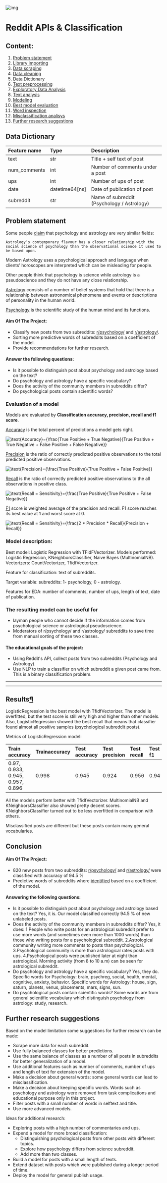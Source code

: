 
![img](https://camo.githubusercontent.com/2a37cbc96d036ecc447f5a2324342d442f34e2c5/68747470733a2f2f6769746875622e636f6d2f417072696c2d44532f47656e6572616c5f417373656d626c795f50726f6a656374732f626c6f622f6d61737465722f70726f6a6563745f335f5265646469742f696d616765732f7265646469742d312d6c6f676f2d706e672d7472616e73706172656e742e6a70673f7261773d74727565)

# Reddit APIs & Classification

## Content:

1. [Problem statement](https://render.githubusercontent.com/view/ipynb?commit=5dd4a4f7ca50aab0826b54c861371d6990a53591&enc_url=68747470733a2f2f7261772e67697468756275736572636f6e74656e742e636f6d2f417072696c2d44532f47656e6572616c5f417373656d626c795f50726f6a656374732f356464346134663763613530616162303832366235346338363133373164363939306135333539312f70726f6a6563745f335f5265646469742f5265646469745f636c617373696669636174696f6e2e6970796e62&nwo=April-DS%2FGeneral_Assembly_Projects&path=project_3_Reddit%2FReddit_classification.ipynb&repository_id=256115187&repository_type=Repository#Problem-statement)
2. [Library importing](https://render.githubusercontent.com/view/ipynb?commit=5dd4a4f7ca50aab0826b54c861371d6990a53591&enc_url=68747470733a2f2f7261772e67697468756275736572636f6e74656e742e636f6d2f417072696c2d44532f47656e6572616c5f417373656d626c795f50726f6a656374732f356464346134663763613530616162303832366235346338363133373164363939306135333539312f70726f6a6563745f335f5265646469742f5265646469745f636c617373696669636174696f6e2e6970796e62&nwo=April-DS%2FGeneral_Assembly_Projects&path=project_3_Reddit%2FReddit_classification.ipynb&repository_id=256115187&repository_type=Repository#*Library-importing*)
3. [Data scraping](https://render.githubusercontent.com/view/ipynb?commit=5dd4a4f7ca50aab0826b54c861371d6990a53591&enc_url=68747470733a2f2f7261772e67697468756275736572636f6e74656e742e636f6d2f417072696c2d44532f47656e6572616c5f417373656d626c795f50726f6a656374732f356464346134663763613530616162303832366235346338363133373164363939306135333539312f70726f6a6563745f335f5265646469742f5265646469745f636c617373696669636174696f6e2e6970796e62&nwo=April-DS%2FGeneral_Assembly_Projects&path=project_3_Reddit%2FReddit_classification.ipynb&repository_id=256115187&repository_type=Repository#Data-scraping)
4. [Data cleaning](https://render.githubusercontent.com/view/ipynb?commit=5dd4a4f7ca50aab0826b54c861371d6990a53591&enc_url=68747470733a2f2f7261772e67697468756275736572636f6e74656e742e636f6d2f417072696c2d44532f47656e6572616c5f417373656d626c795f50726f6a656374732f356464346134663763613530616162303832366235346338363133373164363939306135333539312f70726f6a6563745f335f5265646469742f5265646469745f636c617373696669636174696f6e2e6970796e62&nwo=April-DS%2FGeneral_Assembly_Projects&path=project_3_Reddit%2FReddit_classification.ipynb&repository_id=256115187&repository_type=Repository#Data-cleaning)
5. [Data Dictionary](https://render.githubusercontent.com/view/ipynb?commit=5dd4a4f7ca50aab0826b54c861371d6990a53591&enc_url=68747470733a2f2f7261772e67697468756275736572636f6e74656e742e636f6d2f417072696c2d44532f47656e6572616c5f417373656d626c795f50726f6a656374732f356464346134663763613530616162303832366235346338363133373164363939306135333539312f70726f6a6563745f335f5265646469742f5265646469745f636c617373696669636174696f6e2e6970796e62&nwo=April-DS%2FGeneral_Assembly_Projects&path=project_3_Reddit%2FReddit_classification.ipynb&repository_id=256115187&repository_type=Repository#Data-Dictionary)
6. [Text preprocessing](https://render.githubusercontent.com/view/ipynb?commit=5dd4a4f7ca50aab0826b54c861371d6990a53591&enc_url=68747470733a2f2f7261772e67697468756275736572636f6e74656e742e636f6d2f417072696c2d44532f47656e6572616c5f417373656d626c795f50726f6a656374732f356464346134663763613530616162303832366235346338363133373164363939306135333539312f70726f6a6563745f335f5265646469742f5265646469745f636c617373696669636174696f6e2e6970796e62&nwo=April-DS%2FGeneral_Assembly_Projects&path=project_3_Reddit%2FReddit_classification.ipynb&repository_id=256115187&repository_type=Repository#Text-preprocessing)
7. [Exploratory Data Analysis](https://render.githubusercontent.com/view/ipynb?commit=5dd4a4f7ca50aab0826b54c861371d6990a53591&enc_url=68747470733a2f2f7261772e67697468756275736572636f6e74656e742e636f6d2f417072696c2d44532f47656e6572616c5f417373656d626c795f50726f6a656374732f356464346134663763613530616162303832366235346338363133373164363939306135333539312f70726f6a6563745f335f5265646469742f5265646469745f636c617373696669636174696f6e2e6970796e62&nwo=April-DS%2FGeneral_Assembly_Projects&path=project_3_Reddit%2FReddit_classification.ipynb&repository_id=256115187&repository_type=Repository#Exploratory-Data-Analysis)
8. [Text analysis](https://render.githubusercontent.com/view/ipynb?commit=5dd4a4f7ca50aab0826b54c861371d6990a53591&enc_url=68747470733a2f2f7261772e67697468756275736572636f6e74656e742e636f6d2f417072696c2d44532f47656e6572616c5f417373656d626c795f50726f6a656374732f356464346134663763613530616162303832366235346338363133373164363939306135333539312f70726f6a6563745f335f5265646469742f5265646469745f636c617373696669636174696f6e2e6970796e62&nwo=April-DS%2FGeneral_Assembly_Projects&path=project_3_Reddit%2FReddit_classification.ipynb&repository_id=256115187&repository_type=Repository#Text-analysis)
9. [Modeling](https://render.githubusercontent.com/view/ipynb?commit=5dd4a4f7ca50aab0826b54c861371d6990a53591&enc_url=68747470733a2f2f7261772e67697468756275736572636f6e74656e742e636f6d2f417072696c2d44532f47656e6572616c5f417373656d626c795f50726f6a656374732f356464346134663763613530616162303832366235346338363133373164363939306135333539312f70726f6a6563745f335f5265646469742f5265646469745f636c617373696669636174696f6e2e6970796e62&nwo=April-DS%2FGeneral_Assembly_Projects&path=project_3_Reddit%2FReddit_classification.ipynb&repository_id=256115187&repository_type=Repository#Modeling)
10. [Best model evaluation](https://render.githubusercontent.com/view/ipynb?commit=5dd4a4f7ca50aab0826b54c861371d6990a53591&enc_url=68747470733a2f2f7261772e67697468756275736572636f6e74656e742e636f6d2f417072696c2d44532f47656e6572616c5f417373656d626c795f50726f6a656374732f356464346134663763613530616162303832366235346338363133373164363939306135333539312f70726f6a6563745f335f5265646469742f5265646469745f636c617373696669636174696f6e2e6970796e62&nwo=April-DS%2FGeneral_Assembly_Projects&path=project_3_Reddit%2FReddit_classification.ipynb&repository_id=256115187&repository_type=Repository#Best-model-evaluation)
11. [Word inspection](https://render.githubusercontent.com/view/ipynb?commit=5dd4a4f7ca50aab0826b54c861371d6990a53591&enc_url=68747470733a2f2f7261772e67697468756275736572636f6e74656e742e636f6d2f417072696c2d44532f47656e6572616c5f417373656d626c795f50726f6a656374732f356464346134663763613530616162303832366235346338363133373164363939306135333539312f70726f6a6563745f335f5265646469742f5265646469745f636c617373696669636174696f6e2e6970796e62&nwo=April-DS%2FGeneral_Assembly_Projects&path=project_3_Reddit%2FReddit_classification.ipynb&repository_id=256115187&repository_type=Repository#Word-inspection)
12. [Misclassification analisys](https://render.githubusercontent.com/view/ipynb?commit=5dd4a4f7ca50aab0826b54c861371d6990a53591&enc_url=68747470733a2f2f7261772e67697468756275736572636f6e74656e742e636f6d2f417072696c2d44532f47656e6572616c5f417373656d626c795f50726f6a656374732f356464346134663763613530616162303832366235346338363133373164363939306135333539312f70726f6a6563745f335f5265646469742f5265646469745f636c617373696669636174696f6e2e6970796e62&nwo=April-DS%2FGeneral_Assembly_Projects&path=project_3_Reddit%2FReddit_classification.ipynb&repository_id=256115187&repository_type=Repository#Misclassification-analisys)
13. [Further research suggestions](https://render.githubusercontent.com/view/ipynb?commit=5dd4a4f7ca50aab0826b54c861371d6990a53591&enc_url=68747470733a2f2f7261772e67697468756275736572636f6e74656e742e636f6d2f417072696c2d44532f47656e6572616c5f417373656d626c795f50726f6a656374732f356464346134663763613530616162303832366235346338363133373164363939306135333539312f70726f6a6563745f335f5265646469742f5265646469745f636c617373696669636174696f6e2e6970796e62&nwo=April-DS%2FGeneral_Assembly_Projects&path=project_3_Reddit%2FReddit_classification.ipynb&repository_id=256115187&repository_type=Repository#Further-research-suggestions)

## Data Dictionary

| Feature name | Type           | Description                                |
| :----------- | :------------- | :----------------------------------------- |
| text         | str            | Title + self text of post                  |
| num_comments | int            | Number of comments under a post            |
| ups          | int            | Number of ups of post                      |
| date         | datetime64[ns] | Date of publication of post                |
| subreddit    | str            | Name of subreddit (Psychology / Astrology) |


## Problem statement

Some people [claim](https://qz.com/1170481/horoscopes-2018-astrology-isnt-fake-its-just-been-ruined-by-modern-psychology/) that psychology and astrology are very similar fields:

```
Astrology’s contemporary flavour has a closer relationship with the social science of psychology than the observational science it used to be based upon.
```

Modern Astrology uses a psychological approach and language when clients’ horoscopes are interpreted which can be misleading for people.

Other people think that psychology is science while astrology is a pseudoscience and they do not have any close relationship.

[Astrology](https://en.wikipedia.org/wiki/Astrology) consists of a number of belief systems that hold that there is a relationship between astronomical phenomena and events or descriptions of personality in the human world.

[Psychology](https://en.wikipedia.org/wiki/Psychology) is the scientific study of the human mind and its functions.

#### Aim Of The Project:

- Classify new posts from two subreddits: [r/psychology/](https://www.reddit.com/r/psychology/) and [r/astrology/](https://www.reddit.com/r/astrology/).
- Sorting more predictive words of subreddits based on a coefficient of the model.
- Provide recommendations for further research.

#### Answer the following questions:

- Is it possible to distinguish post about psychology and astrology based on the text?
- Do psychology and astrology have a specific vocabulary?
- Does the activity of the community members in subreddits differ?
- Do psychological posts contain scientific words?

### Evaluation of a model

Models are evaluated by **Classification accuracy, precision, recall and f1 score**.

[Accuracy](https://scikit-learn.org/stable/modules/generated/sklearn.metrics.accuracy_score.html) is the total percent of predictions a model gets right.

![$$\text{Accuracy}={\frac{True Positive + True Negative}{True Positive + True Negative + False Positive + False Negative}}$$](https://render.githubusercontent.com/render/math?math=%5Ctext%7BAccuracy%7D%3D%7B%5Cfrac%7BTrue%20Positive%20%2B%20True%20Negative%7D%7BTrue%20Positive%20%2B%20True%20Negative%20%2B%20False%20Positive%20%2B%20False%20Negative%7D%7D&mode=display)

[Precision](https://scikit-learn.org/stable/modules/generated/sklearn.metrics.precision_score.html) is the ratio of correctly predicted positive observations to the total predicted positive observations.

![$$\text{Precision}={\frac{True Positive}{True Positive + False Positive}}$$](https://render.githubusercontent.com/render/math?math=%5Ctext%7BPrecision%7D%3D%7B%5Cfrac%7BTrue%20Positive%7D%7BTrue%20Positive%20%2B%20False%20Positive%7D%7D&mode=display)

[Recall](https://scikit-learn.org/stable/modules/generated/sklearn.metrics.recall_score.html) is the ratio of correctly predicted positive observations to the all observations in positive class.

![$$\text{Recall = Sensitivity}={\frac{True Positive}{True Positive + False Negative}}$$](https://render.githubusercontent.com/render/math?math=%5Ctext%7BRecall%20%3D%20Sensitivity%7D%3D%7B%5Cfrac%7BTrue%20Positive%7D%7BTrue%20Positive%20%2B%20False%20Negative%7D%7D&mode=display)

[F1](https://scikit-learn.org/stable/modules/generated/sklearn.metrics.f1_score.html) score is weighted average of the precision and recall. F1 score reaches its best value at 1 and worst score at 0.

![$$\text{Recall = Sensitivity}={\frac{2 * Precision * Recall}{Precision + Recall}}$$](https://render.githubusercontent.com/render/math?math=%5Ctext%7BRecall%20%3D%20Sensitivity%7D%3D%7B%5Cfrac%7B2%20%2A%20Precision%20%2A%20Recall%7D%7BPrecision%20%2B%20Recall%7D%7D&mode=display)

### Model description:

Best model: Logistic Regression with TFidFVectorizer. Models performed: Logistic Regression, KNeighborsClassifier, Naive Bayes (MultinomialNB). Vectorizers: CountVectorizer, TfidfVectorizer.

Feature for classification: text of subreddits.

Target variable: subreddits: 1- psychology, 0 - astrology.

Features for EDA: number of comments, number of ups, length of text, date of publication.

### The resulting model can be useful for

- layman people who cannot decide if the information comes from psychological science or astrological pseudoscience.
- Moderators of r/psychology/ and r/astrology/ subreddits to save time from manual sorting of these two classes.

#### The educational goals of the project:

- Using Reddit's API, collect posts from two subreddits (Psychology and Astrology).
- Use NLP to train a classifier on which subreddit a given post came from. This is a binary classification problem.


__________________________________________________
__________________________________________________

## Results[¶](http://localhost:8888/notebooks/Desktop/DataScience/General_Assembly/Workarea/classes/Projects_General_Assembly/project_3_Reddit/Reddit_classification.ipynb#Results)

LogisticRegression is the best model with TfidfVectorizer. The model is overfitted, but the test score is still very high and higher than other models. Also, LogisticRegression showed the best recall that means that classifier found almost all positive samples (psychological subreddit posts).

Metrics of LogisticRegression model:

| Train accuracy                   | Trainaccuracy | Test accuracy | Test precision | Test recall | Test f1 |
| :------------------------------- | :------------ | :------------ | :------------- | :---------- | :------ |
| 0.97, 0.933, 0.945, 0.957, 0.896 | 0.998         | 0.945         | 0.924          | 0.956       | 0.94    |

All the models perform better with TfidfVectorizer. MultinomialNB and KNeighborsClassifier also showed pretty decent scores. KNeighborsClassifier turned out to be less overfitted in comparison with others.

Misclassified posts are different but these posts contain many general vocabularies.

## Conclusion

#### Aim Of The Project:

- 820 new posts from two subreddits: [r/psychology/](https://www.reddit.com/r/psychology/) and [r/astrology/](https://www.reddit.com/r/astrology/) were classified with accuracy of 94.5 %
- Predictive words of subreddits where [identified](http://localhost:8888/notebooks/Desktop/DataScience/General_Assembly/Workarea/classes/Projects_General_Assembly/project_3_Reddit/Reddit_classification.ipynb#Word-inspection) based on a coefficient of the model.

#### Answering the following questions:

- Is it possible to distinguish post about psychology and astrology based on the text? Yes, it is. Our model classified correctly 94.5 % of new unlabeled posts.
- Does the activity of the community members in subreddits differ? Yes, it does: 1.People who write posts for an astrological subreddit prefer to use more words (and sometimes even more than 1000 words) than those who writing posts for a psychological subreddit. 2.Astrological community writing more comments to posts than psychological. 3.Psychological community is more than astrological rates posts with ups. 4.Psychological posts were published later at night than astrological. Morning activity (from 8 to 10 a.m) can be seen for astrological subreddit.
- Do psychology and astrology have a specific vocabulary? Yes, they do. Specific words for Psychology: brain, psychreg, social, health, mental, cognitive, anxiety, behavior. Specific words for Astrology: house, sign, saturn, planets, venus, placements, mars, signs, sun.
- Do psychological posts contain scientific words? Some words are from general scientific vocabulary which distinguish psychology from astrology: study, research.

## Further research suggestions

Based on the model limitation some suggestions for further research can be made:

- Scrape more data for each subreddit.
- Use fully balanced classes for better predictions.
- Use the same balance of classes as a number of all posts in subreddits for better generalization of a model.
- Use additional features such as number of comments, number of ups and length of text for extension of the model.
- Make a decision about general words: some general words can lead to misclassification.
- Make a decision about keeping specific words. Words such as psychology and astrology were removed from task complications and educational purpose only in this project.
- Filter posts with a small number of words in selftext and title.
- Use more advanced models.

Ideas for additional research:

- Exploring posts with a high number of commentaries and ups.
- Expend a model for more broad classification:
  - Distinguishing psychological posts from other posts with different topics.
  - Explore how psychology differs from science subreddit.
  - Add more than two classes.
- Build a model for posts with a small length of texts.
- Extend dataset with posts which were published during a longer period of time.
- Deploy the model for general publish usage.

